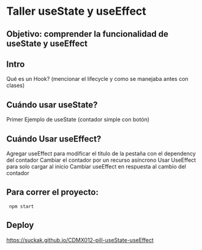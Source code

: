 # Taller useState y useEffect

## Objetivo: comprender la funcionalidad de useState y useEffect

## Intro

Qué es un Hook? (mencionar el lifecycle y como se manejaba antes con clases)

## Cuándo usar useState?

Primer Ejemplo de useState (contador simple con botón)

## Cuándo Usar useEffect?

Agregar useEffect para modificar el título de la pestaña con el dependency del contador
Cambiar el contador por un recurso asíncrono
Usar UseEffect para solo cargar al inicio
Cambiar useEffect en respuesta al cambio del contador

## Para correr el proyecto:

     npm start

## Deploy

   https://suckak.github.io/CDMX012-pill-useState-useEffect

